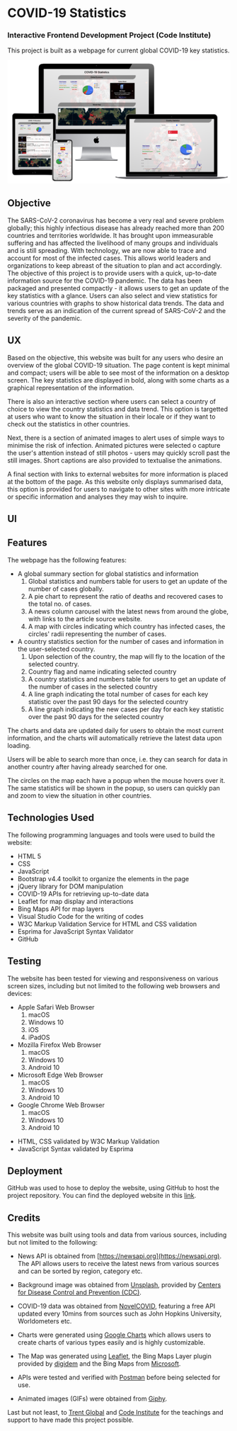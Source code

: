# COVID-19 Statistics
### Interactive Frontend Development Project (Code Institute)

This project is built as a webpage for current global COVID-19 key statistics.

![Mockup image](images/mockup.png "Devices Mockup")

## Objective
The SARS-CoV-2 coronavirus has become a very real and severe problem globally; this highly infectious disease has already reached more than 200 countries and territories worldwide. It has brought upon immeasurable suffering and has affected the livelihood of many groups and individuals and is still spreading. 
With technology, we are now able to trace and account for most of the infected cases. This allows world leaders and organizations to keep abreast of the situation to plan and act accordingly.
The objective of this project is to provide users with a quick, up-to-date information source for the COVID-19 pandemic. The data has been packaged and presented compactly - it allows users to get an update of the key statistics with a glance. Users can also select and view statistics for various countries with graphs to show historical data trends. The data and trends serve as an indication of the current spread of SARS-CoV-2 and the severity of the pandemic.

## UX
Based on the objective, this website was built for any users who desire an overview of the global COVID-19 situation. The page content is kept minimal and compact; users will be able to see most of the information on a desktop screen. The key statistics are displayed in bold, along with some charts as a graphical representation of the information. 

There is also an interactive section where users can select a country of choice to view the country statistics and data trend. This option is targetted at users who want to know the situation in their locale or if they want to check out the statistics in other countries.

Next, there is a section of animated images to alert uses of simple ways to minimise the risk of infection. Animated pictures were selected o capture the user's attention instead of still photos - users may quickly scroll past the still images. Short captions are also provided to textualise the animations.

A final section with links to external websites for more information is placed at the bottom of the page. As this website only displays summarised data, this option is provided for users to navigate to other sites with more intricate or specific information and analyses they may wish to inquire.

## UI


## Features
The webpage has the following features:
* A global summary section for global statistics and information
    1. Global statistics and numbers table for users to get an update of the number of cases globally.
    2. A pie chart to represent the ratio of deaths and recovered cases to the total no. of cases.
    3. A news column carousel with the latest news from around the globe, with links to the article source website.
    4. A map with circles indicating which country has infected cases, the circles' radii representing the number of cases.
* A country statistics section for the number of cases and information in the user-selected country.
    1. Upon selection of the country, the map will fly to the location of the selected country.
    2. Country flag and name indicating selected country
    4. A country statistics and numbers table for users to get an update of the number of cases in the selected country
    4. A line graph indicating the total number of cases for each key statistic over the past 90 days for the selected country
    5. A line graph indicating the new cases per day for each key statistic over the past 90 days for the selected country

The charts and data are updated daily for users to obtain the most current information, and the charts will automatically retrieve the latest data upon loading. 

Users will be able to search more than once, i.e. they can search for data in another country after having already searched for one. 

The circles on the map each have a popup when the mouse hovers over it. The same statistics will be shown in the popup, so users can quickly pan and zoom to view the situation in other countries.

## Technologies Used
The following programming languages and tools were used to build the website:
* HTML 5
* CSS 
* JavaScript 
* Bootstrap v4.4 toolkit to organize the elements in the page
* jQuery library for DOM manipulation
* COVID-19 APIs for retrieving up-to-date data
* Leaflet for map display and interactions
* Bing Maps API for map layers
* Visual Studio Code for the writing of codes
* W3C Markup Validation Service for HTML and CSS validation
* Esprima for JavaScript Syntax Validator
* GitHub

## Testing
The website has been tested for viewing and responsiveness on various screen sizes, including but not limited to the following web browsers and devices:

* Apple Safari Web Browser
    1. macOS 
    2. Windows 10
    3. iOS
    4. iPadOS
* Mozilla Firefox Web Browser
    1. macOS
    2. Windows 10
    3. Android 10
* Microsoft Edge Web Browser
    1. macOS
    2. Windows 10
    3. Android 10
* Google Chrome Web Browser
    1. macOS
    2. Windows 10
    3. Android 10

- HTML, CSS validated by W3C Markup Validation
- JavaScript Syntax validated by Esprima

## Deployment
GitHub was used to hose to deploy the website, using GitHub to host the project repository. You can find the deployed website in this [link](http://zuanming.github.io/secondrepo). 

## Credits
This website was built using tools and data from various sources, including but not limited to the following:

* News API is obtained from [https://newsapi.org](https://newsapi.org). The API allows users to receive the latest news from various sources and can be sorted by region, category etc.

* Background image was obtained from [Unsplash](https://unsplash.com/photos/w9KEokhajKw), provided by [Centers for Disease Control and Prevention (CDC)](https://www.cdc.gov).

* COVID-19 data was obtained from [NovelCOVID](https://disease.sh), featuring a free API updated every 10mins from sources such as John Hopkins University, Worldometers etc.

* Charts were generated using [Google Charts](https://developers.google.com/chart) which allows users to create charts of various types easily and is highly customizable.

* The Map was generated using [Leaflet](https://leafletjs.com), the Bing Maps Layer plugin provided by [digidem](https://github.com/digidem/leaflet-bing-layer) and the Bing Maps from [Microsoft](https://www.bing.com/maps).

* APIs were tested and verified with [Postman](https://www.postman.com) before being selected for use. 

* Animated images (GIFs) were obtained from [Giphy](https://giphy.com).

Last but not least, to [Trent Global](https://www.trentglobal.edu.sg/diplomainsoftwaredevelopment/?gclid=EAIaIQobChMI8M3ezf6t6QIV2BwrCh2R6A44EAAYASAAEgL6__D_BwE) and [Code Institute](https://codeinstitute.net) for the teachings and support to have made this project possible. 